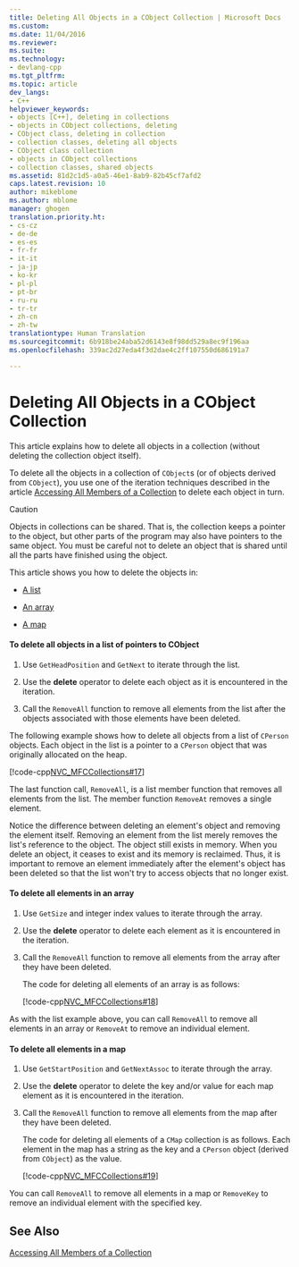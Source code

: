 ```yaml
---
title: Deleting All Objects in a CObject Collection | Microsoft Docs
ms.custom: 
ms.date: 11/04/2016
ms.reviewer: 
ms.suite: 
ms.technology:
- devlang-cpp
ms.tgt_pltfrm: 
ms.topic: article
dev_langs:
- C++
helpviewer_keywords:
- objects [C++], deleting in collections
- objects in CObject collections, deleting
- CObject class, deleting in collection
- collection classes, deleting all objects
- CObject class collection
- objects in CObject collections
- collection classes, shared objects
ms.assetid: 81d2c1d5-a0a5-46e1-8ab9-82b45cf7afd2
caps.latest.revision: 10
author: mikeblome
ms.author: mblome
manager: ghogen
translation.priority.ht:
- cs-cz
- de-de
- es-es
- fr-fr
- it-it
- ja-jp
- ko-kr
- pl-pl
- pt-br
- ru-ru
- tr-tr
- zh-cn
- zh-tw
translationtype: Human Translation
ms.sourcegitcommit: 6b918be24aba52d6143e8f98dd529a8ec9f196aa
ms.openlocfilehash: 339ac2d27eda4f3d2dae4c2ff107550d686191a7

---
```

# Deleting All Objects in a CObject Collection
This article explains how to delete all objects in a collection (without deleting the collection object itself).  
  
 To delete all the objects in a collection of `CObject`s (or of objects derived from `CObject`), you use one of the iteration techniques described in the article [Accessing All Members of a Collection](../mfc/accessing-all-members-of-a-collection.md) to delete each object in turn.  
  
> [!CAUTION]
>  Objects in collections can be shared. That is, the collection keeps a pointer to the object, but other parts of the program may also have pointers to the same object. You must be careful not to delete an object that is shared until all the parts have finished using the object.  
  
 This article shows you how to delete the objects in:  
  
-   [A list](#_core_to_delete_all_objects_in_a_list_of_pointers_to_cobject)  
  
-   [An array](#_core_to_delete_all_elements_in_an_array)  
  
-   [A map](#_core_to_delete_all_elements_in_a_map)  
  
#### <a name="_core_to_delete_all_objects_in_a_list_of_pointers_to_cobject"></a>  To delete all objects in a list of pointers to CObject  
  
1.  Use `GetHeadPosition` and `GetNext` to iterate through the list.  
  
2.  Use the **delete** operator to delete each object as it is encountered in the iteration.  
  
3.  Call the `RemoveAll` function to remove all elements from the list after the objects associated with those elements have been deleted.  
  
 The following example shows how to delete all objects from a list of `CPerson` objects. Each object in the list is a pointer to a `CPerson` object that was originally allocated on the heap.  
  
 [!code-cpp[NVC_MFCCollections#17](../mfc/codesnippet/cpp/deleting-all-objects-in-a-cobject-collection_1.cpp)]  
  
 The last function call, `RemoveAll`, is a list member function that removes all elements from the list. The member function `RemoveAt` removes a single element.  
  
 Notice the difference between deleting an element's object and removing the element itself. Removing an element from the list merely removes the list's reference to the object. The object still exists in memory. When you delete an object, it ceases to exist and its memory is reclaimed. Thus, it is important to remove an element immediately after the element's object has been deleted so that the list won't try to access objects that no longer exist.  
  
#### <a name="_core_to_delete_all_elements_in_an_array"></a>  To delete all elements in an array  
  
1.  Use `GetSize` and integer index values to iterate through the array.  
  
2.  Use the **delete** operator to delete each element as it is encountered in the iteration.  
  
3.  Call the `RemoveAll` function to remove all elements from the array after they have been deleted.  
  
     The code for deleting all elements of an array is as follows:  
  
     [!code-cpp[NVC_MFCCollections#18](../mfc/codesnippet/cpp/deleting-all-objects-in-a-cobject-collection_2.cpp)]  
  
 As with the list example above, you can call `RemoveAll` to remove all elements in an array or `RemoveAt` to remove an individual element.  
  
#### <a name="_core_to_delete_all_elements_in_a_map"></a> To delete all elements in a map  
  
1.  Use `GetStartPosition` and `GetNextAssoc` to iterate through the array.  
  
2.  Use the **delete** operator to delete the key and/or value for each map element as it is encountered in the iteration.  
  
3.  Call the `RemoveAll` function to remove all elements from the map after they have been deleted.  
  
     The code for deleting all elements of a `CMap` collection is as follows. Each element in the map has a string as the key and a `CPerson` object (derived from `CObject`) as the value.  
  
     [!code-cpp[NVC_MFCCollections#19](../mfc/codesnippet/cpp/deleting-all-objects-in-a-cobject-collection_3.cpp)]  
  
 You can call `RemoveAll` to remove all elements in a map or `RemoveKey` to remove an individual element with the specified key.  
  
## See Also  
 [Accessing All Members of a Collection](../mfc/accessing-all-members-of-a-collection.md)




<!--HONumber=Jan17_HO2-->



